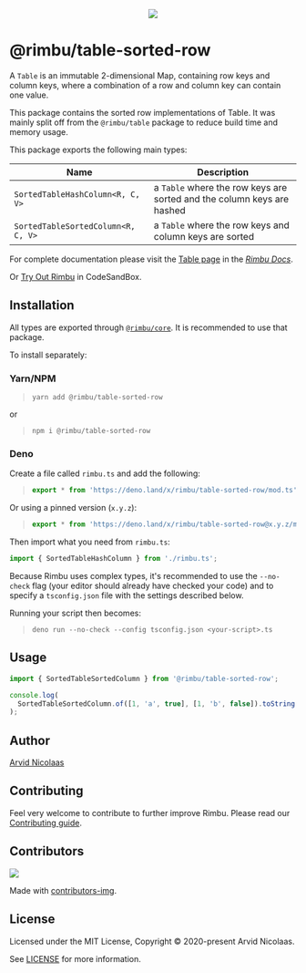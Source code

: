 <p align="center">
    <img src="https://github.com/rimbu-org/rimbu/raw/main/assets/rimbu_logo.svg" />
</p>

# @rimbu/table-sorted-row

A `Table` is an immutable 2-dimensional Map, containing row keys and column keys, where a combination of a row and column key can contain one value.

This package contains the sorted row implementations of Table. It was mainly split off from the `@rimbu/table` package to reduce build time and memory usage.

This package exports the following main types:

| Name                               | Description                                                            |
| ---------------------------------- | ---------------------------------------------------------------------- |
| `SortedTableHashColumn<R, C, V>`   | a `Table` where the row keys are sorted and the column keys are hashed |
| `SortedTableSortedColumn<R, C, V>` | a `Table` where the row keys and column keys are sorted                |

For complete documentation please visit the [Table page](https://rimbu.org/docs/collections/table) in the _[Rimbu Docs](https://rimbu.org)_.

Or [Try Out Rimbu](https://codesandbox.io/s/github/vitoke/rimbu-sandbox/tree/main?previewwindow=console&view=split&editorsize=65&moduleview=1&module=/src/index.ts) in CodeSandBox.

## Installation

All types are exported through [`@rimbu/core`](../core). It is recommended to use that package.

To install separately:

### Yarn/NPM

> `yarn add @rimbu/table-sorted-row`

or

> `npm i @rimbu/table-sorted-row`

### Deno

Create a file called `rimbu.ts` and add the following:

> ```ts
> export * from 'https://deno.land/x/rimbu/table-sorted-row/mod.ts';
> ```

Or using a pinned version (`x.y.z`):

> ```ts
> export * from 'https://deno.land/x/rimbu/table-sorted-row@x.y.z/mod.ts';
> ```

Then import what you need from `rimbu.ts`:

```ts
import { SortedTableHashColumn } from './rimbu.ts';
```

Because Rimbu uses complex types, it's recommended to use the `--no-check` flag (your editor should already have checked your code) and to specify a `tsconfig.json` file with the settings described below.

Running your script then becomes:

> `deno run --no-check --config tsconfig.json <your-script>.ts`

## Usage

```ts
import { SortedTableSortedColumn } from '@rimbu/table-sorted-row';

console.log(
  SortedTableSortedColumn.of([1, 'a', true], [1, 'b', false]).toString()
);
```

## Author

[Arvid Nicolaas](https://github.com/vitoke)

## Contributing

Feel very welcome to contribute to further improve Rimbu. Please read our [Contributing guide](../../CONTRIBUTING.md).

## Contributors

<img src = "https://contrib.rocks/image?repo=vitoke/iternal"/>

Made with [contributors-img](https://contrib.rocks).

## License

Licensed under the MIT License, Copyright © 2020-present Arvid Nicolaas.

See [LICENSE](./LICENSE) for more information.
